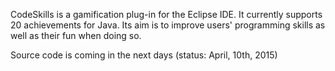 CodeSkills is a gamification plug-in for the Eclipse IDE. It currently supports 20 achievements for Java. Its aim is to improve users' programming skills as well as their fun when doing so.

Source code is coming in the next days (status: April, 10th, 2015)